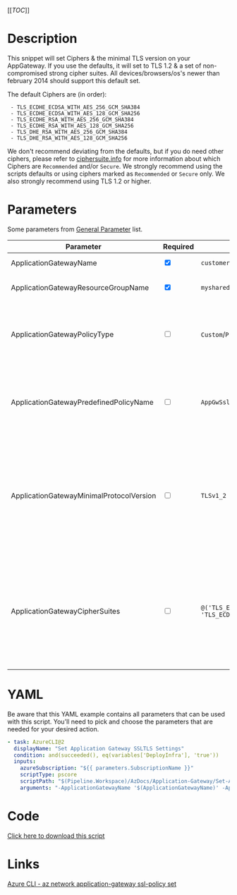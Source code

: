 [[_TOC_]]

# Description

This snippet will set Ciphers & the minimal TLS version on your AppGateway. If you use the defaults, it will set to TLS 1.2 & a set of non-compromised strong cipher suites. All devices/browsers/os's newer than february 2014 should support this default set.

The default Ciphers are (in order):

```
 - TLS_ECDHE_ECDSA_WITH_AES_256_GCM_SHA384
 - TLS_ECDHE_ECDSA_WITH_AES_128_GCM_SHA256
 - TLS_ECDHE_RSA_WITH_AES_256_GCM_SHA384
 - TLS_ECDHE_RSA_WITH_AES_128_GCM_SHA256
 - TLS_DHE_RSA_WITH_AES_256_GCM_SHA384
 - TLS_DHE_RSA_WITH_AES_128_GCM_SHA256
```

We don't recommend deviating from the defaults, but if you do need other ciphers, please refer to [ciphersuite.info](https://ciphersuite.info/cs/) for more information about which Ciphers are `Recommended` and/or `Secure`. We strongly recommend using the scripts defaults or using ciphers marked as `Recommended` or `Secure` only. We also strongly recommend using TLS 1.2 or higher.

# Parameters

Some parameters from [General Parameter](/Azure/Azure-CLI-Snippets) list.

| Parameter                                | Required                        | Example Value                                                                             | Description                                                                                                                                                                                                                                                                                                                                      |
| ---------------------------------------- | ------------------------------- | ----------------------------------------------------------------------------------------- | ------------------------------------------------------------------------------------------------------------------------------------------------------------------------------------------------------------------------------------------------------------------------------------------------------------------------------------------------ |
| ApplicationGatewayName                   | <input type='checkbox' checked> | `customer-appgw-$(Release.EnvironmentName)`                                               | The name to use for this application gateway                                                                                                                                                                                                                                                                                                     |
| ApplicationGatewayResourceGroupName      | <input type='checkbox' checked> | `myshared-resourcegroup`                                                                  | The name of the resourcegroup to place this application gateway in.                                                                                                                                                                                                                                                                              |
| ApplicationGatewayPolicyType             | <input type='checkbox'>         | `Custom`/`Predefined`                                                                     | The type of policy to use. Microsoft offers some predefined ones, which are suboptimal from our point of view. If you want the recommended setup, don't pass this parameter.                                                                                                                                                                     |
| ApplicationGatewayPredefinedPolicyName   | <input type='checkbox'>         | `AppGwSslPolicy20170401S`                                                                 | Current options are `AppGwSslPolicy20150501`, `AppGwSslPolicy20170401`, `AppGwSslPolicy20170401S`. This field is only relevant if you choose `Predefined` for the `ApplicationGatewayPolicyType` parameter.                                                                                                                                      |
| ApplicationGatewayMinimalProtocolVersion | <input type='checkbox'>         | `TLSv1_2`                                                                                 | The minimal TLS version to use. The default is TLS 1.2. It is extremely recommended to use TLS 1.2 or higher at the point of writing. Current options: `TLSv1_0`, `TLSv1_1`, `TLSv1_2`. For all (up-to-date) options use `az network application-gateway ssl-policy list-options`. If you want the recommended setup, don't pass this parameter. |
| ApplicationGatewayCipherSuites           | <input type='checkbox'>         | `@('TLS_ECDHE_ECDSA_WITH_AES_256_GCM_SHA384', 'TLS_ECDHE_ECDSA_WITH_AES_128_GCM_SHA256')` | The set of ciphers to be allowed/used on the Application Gateway. This defaults to a set of ciphers which are (at the point of writing this) found secure & non-compromisable. For options, please use `az network application-gateway ssl-policy list-options`. If you want the recommended setup, don't pass this parameter.                   |

# YAML

Be aware that this YAML example contains all parameters that can be used with this script. You'll need to pick and choose the parameters that are needed for your desired action.

```yaml
- task: AzureCLI@2
  displayName: "Set Application Gateway SSLTLS Settings"
  condition: and(succeeded(), eq(variables['DeployInfra'], 'true'))
  inputs:
    azureSubscription: "${{ parameters.SubscriptionName }}"
    scriptType: pscore
    scriptPath: "$(Pipeline.Workspace)/AzDocs/Application-Gateway/Set-Application-Gateway-SSLTLS-Settings.ps1"
    arguments: "-ApplicationGatewayName '$(ApplicationGatewayName)' -ApplicationGatewayResourceGroupName '$(ApplicationGatewayResourceGroupName)' -ApplicationGatewayPolicyType '$(ApplicationGatewayPolicyType)' -ApplicationGatewayPredefinedPolicyName '$(ApplicationGatewayPredefinedPolicyName)' -ApplicationGatewayMinimalProtocolVersion '$(ApplicationGatewayMinimalProtocolVersion)' -ApplicationGatewayCipherSuites $(ApplicationGatewayCipherSuites)"
```

# Code

[Click here to download this script](../../../../src/Application-Gateway/Set-Application-Gateway-SSLTLS-Settings.ps1)

# Links

[Azure CLI - az network application-gateway ssl-policy set](https://docs.microsoft.com/en-us/cli/azure/network/application-gateway/ssl-policy?view=azure-cli-latest#az_network_application_gateway_ssl_policy_set)
